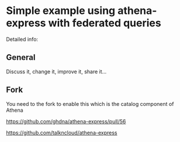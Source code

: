 # Simple example using athena-express with federated queries

Detailed info: 

## General
Discuss it, change it, improve it, share it...

## Fork
You need to the fork to enable this which is the catalog component of Athena

https://github.com/ghdna/athena-express/pull/56

https://github.com/talkncloud/athena-express




